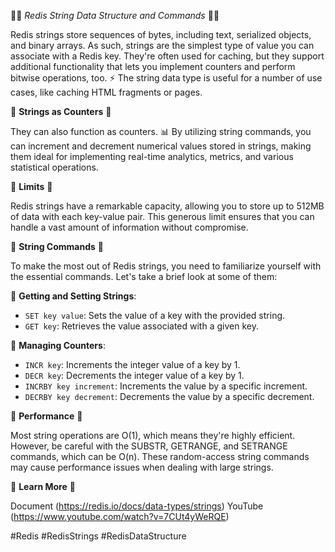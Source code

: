 🔴📢 *Redis String Data Structure and Commands* 🔴📢

Redis strings store sequences of bytes, including text, serialized objects, and binary arrays. As such, strings are the simplest type of value you can associate with a Redis key. They're often used for caching, but they support additional functionality that lets you implement counters and perform bitwise operations, too. ⚡️
The string data type is useful for a number of use cases, like caching HTML fragments or pages.

📌 **Strings as Counters** 📌

They can also function as counters. 📊 By utilizing string commands, you can increment and decrement numerical values stored in strings, making them ideal for implementing real-time analytics, metrics, and various statistical operations.

📌 **Limits** 📌

Redis strings have a remarkable capacity, allowing you to store up to 512MB of data with each key-value pair. This generous limit ensures that you can handle a vast amount of information without compromise.

📌 **String Commands** 📌

To make the most out of Redis strings, you need to familiarize yourself with the essential commands. Let's take a brief look at some of them:

🔹 **Getting and Setting Strings**:
- `SET key value`: Sets the value of a key with the provided string.
- `GET key`: Retrieves the value associated with a given key.

🔹 **Managing Counters**:
- `INCR key`: Increments the integer value of a key by 1.
- `DECR key`: Decrements the integer value of a key by 1.
- `INCRBY key increment`: Increments the value by a specific increment.
- `DECRBY key decrement`: Decrements the value by a specific decrement.


📌 **Performance** 📌

Most string operations are O(1), which means they're highly efficient. However, be careful with the SUBSTR, GETRANGE, and SETRANGE commands, which can be O(n). These random-access string commands may cause performance issues when dealing with large strings.

📌 **Learn More** 📌

Document (https://redis.io/docs/data-types/strings)
YouTube (https://www.youtube.com/watch?v=7CUt4yWeRQE)

#Redis 
#RedisStrings 
#RedisDataStructure

